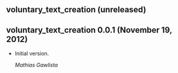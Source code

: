 ## voluntary_text_creation (unreleased) ##

## voluntary_text_creation 0.0.1 (November 19, 2012) ##

*   Initial version.

    *Mathias Gawlista*